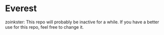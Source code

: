 Everest
=======
zoinkster: This repo will probably be inactive for a while. 
If you have a better use for this repo, feel free to change
it.
